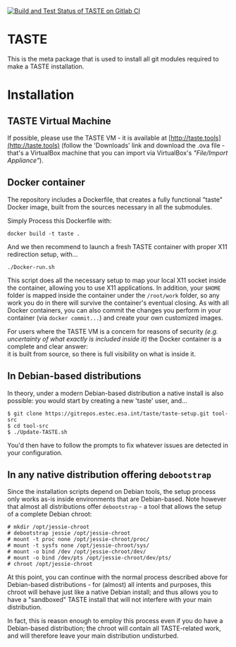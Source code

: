 [![Build and Test Status of TASTE on Gitlab CI](https://gitrepos.estec.esa.int/taste/taste-setup/badges/master/pipeline.svg)](https://gitrepos.estec.esa.int/taste/taste-setup/-/commits/master)

TASTE
=====

This is the meta package that is used to install all git modules required
to make a TASTE installation.

Installation
============

TASTE Virtual Machine
---------------------
If possible, please use the TASTE VM - it is available at [http://taste.tools](http://taste.tools)
(follow the 'Downloads' link and download the .ova file - that's a VirtualBox
machine that you can import via VirtualBox's *"File/Import Appliance"*).

Docker container
----------------
The repository includes a Dockerfile, that creates a fully functional "taste" Docker image,
built from the sources necessary in all the submodules.

Simply Process this Dockerfile with:

    docker build -t taste .

And we then recommend to launch a fresh TASTE container with proper X11 redirection setup, with...

    ./Docker-run.sh

This script does all the necessary setup to map your local X11 socket inside the container,
allowing you to use X11 applications. In addition, your `$HOME` folder is mapped inside the
container under the `/root/work` folder, so any work you do in there will survive the
container's eventual closing. As with all Docker containers, you can also commit the 
changes you perform in your container (via `docker commit...`) and create your own
customized images.

For users where the TASTE VM is a concern for reasons of security *(e.g. uncertainty of what
exactly is included inside it)* the Docker container is a complete and clear answer:  
it is built from source, so there is full visibility on what is inside it.

In Debian-based distributions
-----------------------------
In theory,  under a modern Debian-based distribution a native install is also possible:
you would start by creating a new 'taste' user, and...

    $ git clone https://gitrepos.estec.esa.int/taste/taste-setup.git tool-src
    $ cd tool-src
    $ ./Update-TASTE.sh

You'd then have to follow the prompts to fix whatever issues are detected in your configuration.

In any native distribution offering `debootstrap`
-------------------------------------------------
Since the installation scripts depend on Debian tools, the setup process only works as-is inside environments that are Debian-based. Note however that almost all distributions offer `debootstrap` - a tool that allows the setup of a complete Debian chroot:

    # mkdir /opt/jessie-chroot
    # debootstrap jessie /opt/jessie-chroot
    # mount -t proc none /opt/jessie-chroot/proc/
    # mount -t sysfs none /opt/jessie-chroot/sys/
    # mount -o bind /dev /opt/jessie-chroot/dev/
    # mount -o bind /dev/pts /opt/jessie-chroot/dev/pts/
    # chroot /opt/jessie-chroot

At this point, you can continue with the normal process described above for Debian-based distributions - for (almost) all intents and purposes, this chroot will behave just like a native Debian install; and thus allows you to have a "sandboxed" TASTE install that will not interfere with your main distribution.

In fact, this is reason enough to employ this process even if you do have a Debian-based distribution; the chroot will contain all TASTE-related work, and will therefore leave your main distribution undisturbed.
